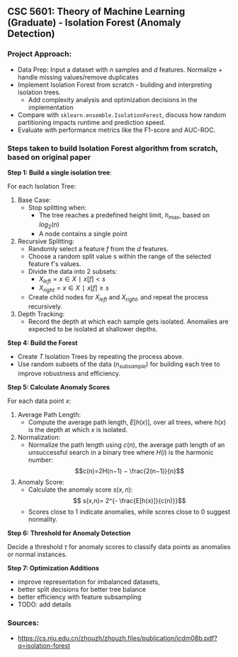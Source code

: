## CSC 5601: Theory of Machine Learning (Graduate) - Isolation Forest (Anomaly Detection)


### Project Approach:
- Data Prep: Input a dataset with $n$ samples and $d$ features. Normalize + handle missing values/remove duplicates
- Implement Isolation Forest from scratch - building and interpreting isolation trees.
    - Add complexity analysis and optimization decisions in the implementation
- Compare with `sklearn.ensemble.IsolationForest`, discuss how random partitioning impacts runtime and prediction speed.
- Evaluate with performance metrics like the F1-score and AUC-ROC.


### Steps taken to build Isolation Forest algorithm from scratch, based on original paper

**Step 1: Build a single isolation tree**:

For each Isolation Tree:
1. Base Case: 
    - Stop splitting when:
        - The tree reaches a predefined height limit, $h_{max}$, based on $log_{2}(n)$
        - A node contains a single point
2. Recursive Splitting:
    - Randomly select a feature $f$ from the $d$ features.
    - Choose a random split value s within the range of the selected feature f's values.
    - Divide the data into 2 subsets:
        - $X_{left} = {{x ∈X∣x[f]<s}}$
        - $X_{right} = {{x ∈X∣x[f]≥s}}$
    - Create child nodes for $X_{left}$ and $X_{right}$, and repeat the process recursively.
3. Depth Tracking:
    - Record the depth at which each sample gets isolated. Anomalies are expected to be isolated at shallower depths.

**Step 4: Build the Forest**
- Create $T$ Isolation Trees by repeating the process above.
- Use random subsets of the data ($n_{subsample}$) for building each tree to improve robustness and efficiency.


**Step 5: Calculate Anomaly Scores**

For each data point $x$:
1.  Average Path Length: 
    - Compute the average path length, $E[h(x)]$, over all trees, where $h(x)$ is the depth at which $x$ is isolated.
2. Normalization: 
    - Normalize the path length using $c(n)$, the average path length of an unsuccessful search in a binary tree where $H(i)$ is the harmonic number:
$$c(n)=2H(n−1) − \frac{2(n−1)}{n}$$
3. Anomaly Score: 
    - Calculate the anomaly score $s(x,n)$:
    $$ s(x,n)= 2^{- \frac{E[h(x)]}{c(n)}}$$
    - Scores close to 1 indicate anomalies, while scores close to 0 suggest normality.


**Step 6: Threshold for Anomaly Detection**

Decide a threshold $τ$ for anomaly scores to classify data points as anomalies or normal instances.


**Step 7: Optimization Additions**

- improve representation for imbalanced datasets, 
- better split decisions for better tree balance
- better efficiency with feature subsampling
- TODO: add details

### Sources:
- https://cs.nju.edu.cn/zhouzh/zhouzh.files/publication/icdm08b.pdf?q=isolation-forest